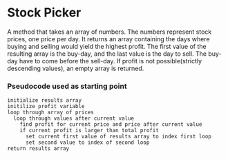 Stock Picker
============

A method that takes an array of numbers. The numbers represent stock prices, one price per day. It returns an array containing the days where buying and selling would yield the highest profit. The first value of the resulting array is the buy-day, and the last value is the day to sell. The buy-day have to come before the sell-day. If profit is not possible(strictly descending values), an empty array is returned. 

### Pseudocode used as starting point
```
initialize results array
initilize profit variable
loop through array of prices
  loop through values after current value
    find profit for current price and price after current value
    if current profit is larger than total profit
      set current first value of results array to index first loop
      set second value to index of second loop
return results array
```

